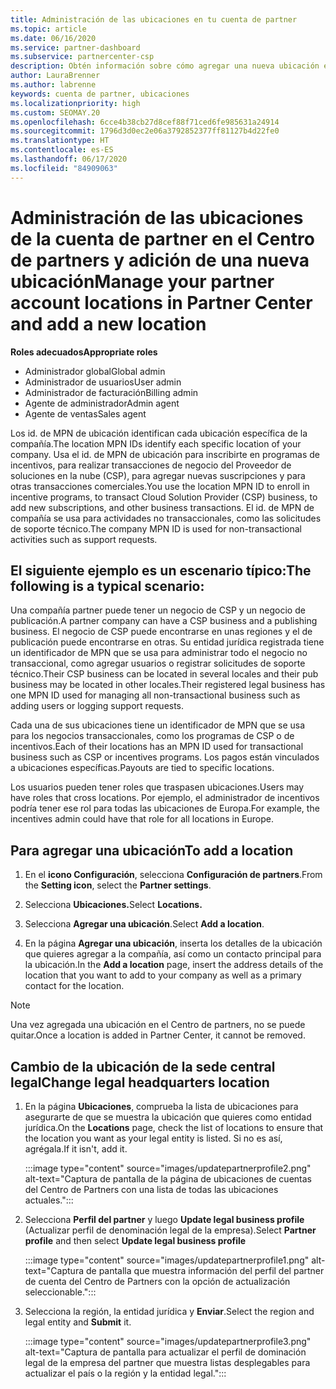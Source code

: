 ```yaml
---
title: Administración de las ubicaciones en tu cuenta de partner
ms.topic: article
ms.date: 06/16/2020
ms.service: partner-dashboard
ms.subservice: partnercenter-csp
description: Obtén información sobre cómo agregar una nueva ubicación en el Centro de partners, y cómo se usa el id. de MPN de ubicación en programas de incentivos, negocios de CSP, suscripciones y otras transacciones.
author: LauraBrenner
ms.author: labrenne
keywords: cuenta de partner, ubicaciones
ms.localizationpriority: high
ms.custom: SEOMAY.20
ms.openlocfilehash: 6cce4b38cb27d8cef88f71ced6fe985631a24914
ms.sourcegitcommit: 1796d3d0ec2e06a3792852377ff81127b4d22fe0
ms.translationtype: HT
ms.contentlocale: es-ES
ms.lasthandoff: 06/17/2020
ms.locfileid: "84909063"
---
```

# <a name="manage-your-partner-account-locations-in-partner-center-and-add-a-new-location"></a><span data-ttu-id="109ae-104">Administración de las ubicaciones de la cuenta de partner en el Centro de partners y adición de una nueva ubicación</span><span class="sxs-lookup"><span data-stu-id="109ae-104">Manage your partner account locations in Partner Center and add a new location</span></span>

<span data-ttu-id="109ae-105">**Roles adecuados**</span><span class="sxs-lookup"><span data-stu-id="109ae-105">**Appropriate roles**</span></span>
- <span data-ttu-id="109ae-106">Administrador global</span><span class="sxs-lookup"><span data-stu-id="109ae-106">Global admin</span></span>
- <span data-ttu-id="109ae-107">Administrador de usuarios</span><span class="sxs-lookup"><span data-stu-id="109ae-107">User admin</span></span>
- <span data-ttu-id="109ae-108">Administrador de facturación</span><span class="sxs-lookup"><span data-stu-id="109ae-108">Billing admin</span></span>
- <span data-ttu-id="109ae-109">Agente de administrador</span><span class="sxs-lookup"><span data-stu-id="109ae-109">Admin agent</span></span>
- <span data-ttu-id="109ae-110">Agente de ventas</span><span class="sxs-lookup"><span data-stu-id="109ae-110">Sales agent</span></span>

<span data-ttu-id="109ae-111">Los id. de MPN de ubicación identifican cada ubicación específica de la compañía.</span><span class="sxs-lookup"><span data-stu-id="109ae-111">The location MPN IDs identify each specific location of your company.</span></span> <span data-ttu-id="109ae-112">Usa el id. de MPN de ubicación para inscribirte en programas de incentivos, para realizar transacciones de negocio del Proveedor de soluciones en la nube (CSP), para agregar nuevas suscripciones y para otras transacciones comerciales.</span><span class="sxs-lookup"><span data-stu-id="109ae-112">You use the location MPN ID to enroll in incentive programs, to transact Cloud Solution Provider (CSP) business, to add new subscriptions, and other business transactions.</span></span> <span data-ttu-id="109ae-113">El id. de MPN de compañía se usa para actividades no transaccionales, como las solicitudes de soporte técnico.</span><span class="sxs-lookup"><span data-stu-id="109ae-113">The company MPN ID is used for non-transactional activities such as support requests.</span></span>

## <a name="the-following-is-a-typical-scenario"></a><span data-ttu-id="109ae-114">El siguiente ejemplo es un escenario típico:</span><span class="sxs-lookup"><span data-stu-id="109ae-114">The following is a typical scenario:</span></span>

<span data-ttu-id="109ae-115">Una compañía partner puede tener un negocio de CSP y un negocio de publicación.</span><span class="sxs-lookup"><span data-stu-id="109ae-115">A partner company can have a CSP business and a publishing business.</span></span> <span data-ttu-id="109ae-116">El negocio de CSP puede encontrarse en unas regiones y el de publicación puede encontrarse en otras. Su entidad jurídica registrada tiene un identificador de MPN que se usa para administrar todo el negocio no transaccional, como agregar usuarios o registrar solicitudes de soporte técnico.</span><span class="sxs-lookup"><span data-stu-id="109ae-116">Their CSP business can be located in several locales and their pub business may be located in other locales.Their registered legal business has one MPN ID used for managing all non-transactional business such as adding users or logging support requests.</span></span>


<span data-ttu-id="109ae-117">Cada una de sus ubicaciones tiene un identificador de MPN que se usa para los negocios transaccionales, como los programas de CSP o de incentivos.</span><span class="sxs-lookup"><span data-stu-id="109ae-117">Each of their locations has an MPN ID used for transactional business such as CSP or incentives programs.</span></span> <span data-ttu-id="109ae-118">Los pagos están vinculados a ubicaciones específicas.</span><span class="sxs-lookup"><span data-stu-id="109ae-118">Payouts are tied to specific locations.</span></span>

<span data-ttu-id="109ae-119">Los usuarios pueden tener roles que traspasen ubicaciones.</span><span class="sxs-lookup"><span data-stu-id="109ae-119">Users may have roles that cross locations.</span></span> <span data-ttu-id="109ae-120">Por ejemplo, el administrador de incentivos podría tener ese rol para todas las ubicaciones de Europa.</span><span class="sxs-lookup"><span data-stu-id="109ae-120">For example, the incentives admin could have that role for all locations in Europe.</span></span>

## <a name="to-add-a-location"></a><span data-ttu-id="109ae-121">Para agregar una ubicación</span><span class="sxs-lookup"><span data-stu-id="109ae-121">To add a location</span></span>

1. <span data-ttu-id="109ae-122">En el **icono Configuración**, selecciona **Configuración de partners**.</span><span class="sxs-lookup"><span data-stu-id="109ae-122">From the **Setting icon**, select the **Partner settings**.</span></span>

2. <span data-ttu-id="109ae-123">Selecciona **Ubicaciones.**</span><span class="sxs-lookup"><span data-stu-id="109ae-123">Select **Locations.**</span></span>

3. <span data-ttu-id="109ae-124">Selecciona **Agregar una ubicación**.</span><span class="sxs-lookup"><span data-stu-id="109ae-124">Select **Add a location**.</span></span>  

4. <span data-ttu-id="109ae-125">En la página **Agregar una ubicación**, inserta los detalles de la ubicación que quieres agregar a la compañía, así como un contacto principal para la ubicación.</span><span class="sxs-lookup"><span data-stu-id="109ae-125">In the **Add a location** page, insert the address details of the location that you want to add to your company as well as a primary contact for the location.</span></span>

> [!NOTE]
> <span data-ttu-id="109ae-126">Una vez agregada una ubicación en el Centro de partners, no se puede quitar.</span><span class="sxs-lookup"><span data-stu-id="109ae-126">Once a location is added in Partner Center, it cannot be removed.</span></span>

## <a name="change-legal-headquarters-location"></a><span data-ttu-id="109ae-127">Cambio de la ubicación de la sede central legal</span><span class="sxs-lookup"><span data-stu-id="109ae-127">Change legal headquarters location</span></span>

1. <span data-ttu-id="109ae-128">En la página **Ubicaciones**, comprueba la lista de ubicaciones para asegurarte de que se muestra la ubicación que quieres como entidad jurídica.</span><span class="sxs-lookup"><span data-stu-id="109ae-128">On the **Locations** page, check the list of locations to ensure that the location you want as your legal entity is listed.</span></span> <span data-ttu-id="109ae-129">Si no es así, agrégala.</span><span class="sxs-lookup"><span data-stu-id="109ae-129">If it isn't, add it.</span></span>

   :::image type="content" source="images/updatepartnerprofile2.png" alt-text="Captura de pantalla de la página de ubicaciones de cuentas del Centro de Partners con una lista de todas las ubicaciones actuales.":::

2. <span data-ttu-id="109ae-131">Selecciona **Perfil del partner** y luego **Update legal business profile** (Actualizar perfil de denominación legal de la empresa).</span><span class="sxs-lookup"><span data-stu-id="109ae-131">Select **Partner profile** and then select **Update legal business profile**</span></span>

   :::image type="content" source="images/updatepartnerprofile1.png" alt-text="Captura de pantalla que muestra información del perfil del partner de cuenta del Centro de Partners con la opción de actualización seleccionable.":::

3. <span data-ttu-id="109ae-133">Selecciona la región, la entidad jurídica y **Enviar**.</span><span class="sxs-lookup"><span data-stu-id="109ae-133">Select the region and legal entity and **Submit** it.</span></span>

   :::image type="content" source="images/updatepartnerprofile3.png" alt-text="Captura de pantalla para actualizar el perfil de dominación legal de la empresa del partner que muestra listas desplegables para actualizar el país o la región y la entidad legal.":::
